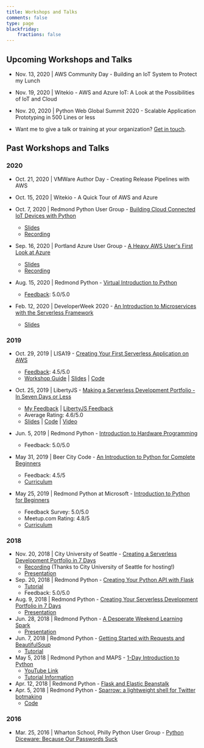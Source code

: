 ```yaml
---
title: Workshops and Talks
comments: false
type: page
blackfriday:
    fractions: false
---
```


## Upcoming Workshops and Talks

- Nov. 13, 2020 | AWS Community Day - Building an IoT System to Protect my Lunch

- Nov. 19, 2020 | Witekio - AWS and Azure IoT: A Look at the Possibilities of IoT and Cloud

- Nov. 20, 2020 | Python Web Global Summit 2020 - Scalable Application Prototyping in 500 Lines or less

- Want me to give a talk or training at your organization? [Get in touch](/contact).

## Past Workshops and Talks

### 2020

- Oct. 21, 2020 | VMWare Author Day - Creating Release Pipelines with AWS

- Oct. 15, 2020 | Witekio - A Quick Tour of AWS and Azure

- Oct. 7, 2020 | Redmond Python User Group - [Building Cloud Connected IoT Devices with Python](https://www.meetup.com/Redmond-Python-User-Group/events/273440026/)
    - [Slides](/files/presentations/2020-10-07-iot-python-meetup-talk.pdf)
    - [Recording](https://youtu.be/OwTzzxfiIic)

- Sep. 16, 2020 | Portland Azure User Group - [A Heavy AWS User's First Look at Azure](https://www.meetup.com/Portland-Azure-User-Group/events/272782746/)
    - [Slides](/files/presentations/heavy-aws-users-firstlook-azure.pdf)
    - [Recording](https://youtu.be/bwovpLZLLdA)

- Aug. 15, 2020 | Redmond Python - [Virtual Introduction to Python](https://www.meetup.com/Redmond-Python-User-Group/events/272302893/)
    - [Feedback](/images/event-feedback/2020/20200815-virtual-introduction-to-python.png): 5.0/5.0

- Feb. 12, 2020 | DeveloperWeek 2020 - [An Introduction to Microservices with the Serverless Framework](https://developerweek2020.sched.com/speaker/fernando_medina_corey.20db3k0n)
    - [Slides](/files/presentations/devweek-2020.pdf)

### 2019

- Oct. 29, 2019 | LISA19 - [Creating Your First Serverless Application on AWS](https://www.usenix.org/conference/lisa19/presentation/corey)
    - [Feedback](/images/event-feedback/2019/creating-your-first-serverless-application-on-aws-feedback.png): 4.5/5.0
    - [Workshop Guide](https://fernando-mc.github.io/creating-first-serverless-app-aws/) | [Slides](https://speakerdeck.com/fernandomc/creating-your-first-serverless-application-on-aws) | [Code](https://github.com/fernando-mc/serverlessjams)

- Oct. 25, 2019 | LibertyJS - [Making a Serverless Development Portfolio - In Seven Days or Less](https://libertyjs.com/schedule/2019-10-25)
    - [My Feedback](/images/event-feedback/2019/making-a-serverless-development-portfolio-7-days-or-less-feedback.png) | [LibertyJS Feedback](/images/event-feedback/2019/liberty-js-feedback-p2.png)
    - Average Rating: 4.6/5.0
    - [Slides](https://speakerdeck.com/fernandomc/making-a-serverless-development-portfolio-in-seven-days-or-less) | [Code](https://github.com/fernando-mc/libertyjs-jams) | [Video](https://www.youtube.com/watch?v=HUVPXETRQDc&feature=youtu.be&t=42)

- Jun. 5, 2019 | Redmond Python - [Introduction to Hardware Programming](https://www.meetup.com/Redmond-Python-User-Group/events/261407073/)
    - Feedback: 5.0/5.0

- May 31, 2019 | Beer City Code - [An Introduction to Python for Complete Beginners](https://beercitycode.com/)
    - Feedback: 4.5/5
    - [Curriculum](https://fernando-mc.github.io/python3-workshop/)

- May 25, 2019 | Redmond Python at Microsoft - [Introduction to Python for Beginners](https://www.meetup.com/Redmond-Python-User-Group/events/261469728/)
    - Feedback Survey: 5.0/5.0
    - Meetup.com Rating: 4.8/5
    - [Curriculum](https://fernando-mc.github.io/python3-workshop/)

### 2018

- Nov. 20, 2018 | City University of Seattle - [Creating a Serverless Development Portfolio in 7 Days](/files/making-severless-portfolio-7-days.pdf)
    - [Recording](https://www.youtube.com/watch?time_continue=1&v=CPLJiarDWks) (Thanks to City University of Seattle for hosting!)
    - [Presentation](https://docs.google.com/presentation/d/1OBlLYxByjabYG_MTc_xbILME0oS2-OTPYrcOe353FmA/edit?usp=sharing)
- Sep. 20, 2018 | Redmond Python - [Creating Your Python API with Flask](https://www.meetup.com/Redmond-Python-User-Group/events/254677176/)
    - [Tutorial](https://www.fernandomc.com/posts/your-first-flask-api/)
    - Feedback: 5.0/5.0
- Aug. 9, 2018 | Redmond Python - [Creating Your Serverless Development Portfolio in 7 Days](https://www.meetup.com/Redmond-Python-User-Group/events/hfdjspyxlbmb/)
    - [Presentation](https://docs.google.com/presentation/d/177do8_ihmUT8NZ8OxLACHXLKk1XEJkjHUcLRRXFT8NM/edit?usp=sharing)
- Jun. 28, 2018 | Redmond Python - [A Desperate Weekend Learning Spark](https://www.meetup.com/Redmond-Python-User-Group/events/hfdjspyxjblc/)
    - [Presentation](https://docs.google.com/presentation/d/14SYIaEG5KNF8Dpt7D4TjDAQ7zkyKIOQclGXKCUd4Qg0/edit?usp=sharing)
- Jun. 7, 2018 | Redmond Python  - [Getting Started with Requests and BeautifulSoup](https://www.meetup.com/Redmond-Python-User-Group/events/hfdjspyxjbkb/)
    - [Tutorial](https://www.fernandomc.com/posts/your-first-flask-api/)
- May 5, 2018 | Redmond Python and MAPS - [1-Day Introduction to Python](https://www.meetup.com/Redmond-Technology-Meetup-Presented-By-MAPS-TAG/events/249574340/)
    - [YouTube Link](https://www.youtube.com/playlist?list=PLF4MXqnQsKgfMI-dPZjr6-5I5iE9J-kpj)
    - [Tutorial Information](https://redmondpython.com)
- Apr. 12, 2018 | Redmond Python - [Flask and Elastic Beanstalk](https://www.meetup.com/Redmond-Python-User-Group/events/kwsqkpyxgbqb/)
- Apr. 5, 2018 | Redmond Python - [Sparrow: a lightweight shell for Twitter botmaking](https://www.meetup.com/Redmond-Python-User-Group/events/kwsqkpyxhbfb/)
    - [Code](https://github.com/fernando-mc/sparrow-3)

### 2016

- Mar. 25, 2016 | Wharton School, Philly Python User Group - [Python Diceware: Because Our Passwords Suck](/files/presentations/python-diceware-our-passwords-suck.pptx)
